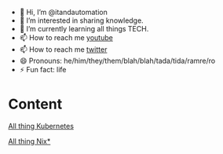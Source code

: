 - 👋 Hi, I’m @itandautomation
- 👀 I’m interested in sharing knowledge.
- 🌱 I’m currently learning all things TECH.
- 📫 How to reach me [youtube](https://www.youtube.com/@itandautomation)
- 📫 How to reach me [twitter](https://twitter.com/itnautomations)
- 😄 Pronouns: he/him/they/them/blah/blah/tada/tida/ramre/ro
- ⚡ Fun fact: life

# Content

[All thing Kubernetes](./k8s)

[All thing Nix*](/Nix)


<!---
itandautomation/itandautomation is a ✨ special ✨ repository because its `README.md` (this file) appears on your GitHub profile.
You can click the Preview link to take a look at your changes.
--->
